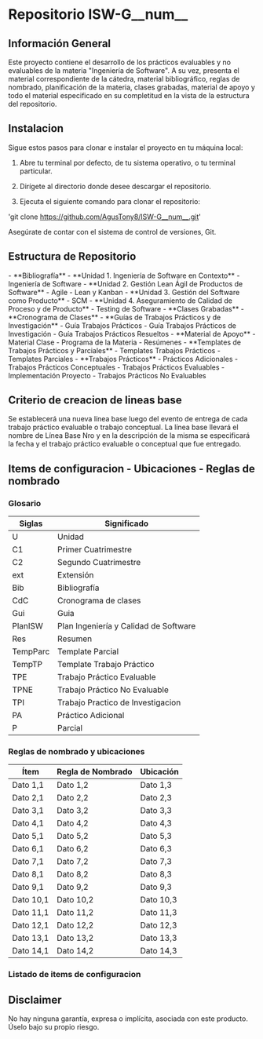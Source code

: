 <h1>Repositorio ISW-G__num__</h1>


<h2>Información General </h2>

Este proyecto contiene el desarrollo de los prácticos evaluables y no evaluables de la materia "Ingeniería de Software".
A su vez, presenta el material correspondiente de la cátedra, material bibliográfico, reglas de nombrado, planificación
de la materia, clases grabadas, material de apoyo y todo el material especificado en su completitud en la vista de la
estructura del repositorio. 

<h2>Instalacion</h2>

Sigue estos pasos para clonar e instalar el proyecto en tu máquina local:

1. Abre tu terminal por defecto, de tu sistema operativo, o tu terminal particular.

2. Dirígete al directorio donde desee descargar el repositorio.

3. Ejecuta el siguiente comando para clonar el repositorio:

'git clone https://github.com/AgusTony8/ISW-G__num__.git'

Asegúrate de contar con el sistema de control de versiones, Git.

<h2>Estructura de Repositorio</h2>
- **Bibliografía**
  - **Unidad 1. Ingeniería de Software en Contexto**
    - Ingeniería de Software
  - **Unidad 2. Gestión Lean Ágil de Productos de Software**
    - Agile
    - Lean y Kanban
  - **Unidad 3. Gestión del Software como Producto**
    - SCM
  - **Unidad 4. Aseguramiento de Calidad de Proceso y de Producto**
    - Testing de Software
- **Clases Grabadas**
- **Cronograma de Clases**
- **Guías de Trabajos Prácticos y de Investigación**
  - Guía Trabajos Prácticos
  - Guía Trabajos Prácticos de Investigación
  - Guía Trabajos Prácticos Resueltos
- **Material de Apoyo**
  - Material Clase
  - Programa de la Materia
  - Resúmenes
- **Templates de Trabajos Prácticos y Parciales**
  - Templates Trabajos Prácticos
  - Templates Parciales
- **Trabajos Prácticos**
  - Prácticos Adicionales
  - Trabajos Prácticos Conceptuales
  - Trabajos Prácticos Evaluables
    - Implementación Proyecto
  - Trabajos Prácticos No Evaluables



<h2>Criterio de creacion de lineas base</h2>
Se establecerá una nueva línea base luego del evento de entrega de cada trabajo práctico evaluable o trabajo conceptual. La línea base llevará el nombre de Línea Base Nro <Nro> y en la descripción de la misma se especificará la fecha y el trabajo práctico evaluable o conceptual que fue entregado.

<h2>Items de configuracion - Ubicaciones - Reglas de nombrado</h2>
<h3>Glosario</h3>
<table>
  <thead>
    <tr>
      <th>Siglas</th>
      <th>Significado</th>
    </tr>
  </thead>
  <tbody>
    <tr>
      <td>U</td>
      <td>Unidad</td>
    </tr>
    <tr>
      <td>C1</td>
      <td>Primer Cuatrimestre</td>
    </tr>
    <tr>
      <td>C2</td>
      <td>Segundo Cuatrimestre</td>
    </tr>
    <tr>
      <td>ext</td>
      <td>Extensión</td>
    </tr>
    <tr>
      <td>Bib</td>
      <td>Bibliografía</td>
    </tr>
    <tr>
      <td>CdC</td>
      <td>Cronograma de clases</td>
    </tr>
    <tr>
      <td>Gui</td>
      <td>Guia</td>
    </tr>
    <tr>
      <td>PlanISW</td>
      <td>Plan Ingeniería y Calidad de Software</td>
    </tr>
    <tr>
      <td>Res</td>
      <td>Resumen</td>
    </tr>
    <tr>
      <td>TempParc</td>
      <td>Template Parcial</td>
    </tr>
    <tr>
      <td>TempTP</td>
      <td>Template Trabajo Práctico</td>
    </tr>
    <tr>
      <td>TPE</td>
      <td>Trabajo Práctico Evaluable</td>
    </tr>
    <tr>
      <td>TPNE</td>
      <td>Trabajo Práctico No Evaluable</td>
    </tr>
    <tr>
      <td>TPI</td>
      <td>Trabajo Practico de Investigacion</td>
    </tr>
    <tr>
      <td>PA</td>
      <td>Práctico Adicional</td>
    </tr>
    <tr>
      <td>P</td>
      <td>Parcial</td>
    </tr>
  </tbody>
</table>


<h3>Reglas de nombrado y ubicaciones</h3>
<table>
  <thead>
    <tr>
      <th>Ítem</th>
      <th>Regla de Nombrado</th>
      <th>Ubicación</th>
    </tr>
  </thead>
  <tbody>
    <tr>
      <td>Dato 1,1</td>
      <td>Dato 1,2</td>
      <td>Dato 1,3</td>
    </tr>
    <tr>
      <td>Dato 2,1</td>
      <td>Dato 2,2</td>
      <td>Dato 2,3</td>
    </tr>
    <tr>
      <td>Dato 3,1</td>
      <td>Dato 3,2</td>
      <td>Dato 3,3</td>
    </tr>
    <tr>
      <td>Dato 4,1</td>
      <td>Dato 4,2</td>
      <td>Dato 4,3</td>
    </tr>
    <tr>
      <td>Dato 5,1</td>
      <td>Dato 5,2</td>
      <td>Dato 5,3</td>
    </tr>
    <tr>
      <td>Dato 6,1</td>
      <td>Dato 6,2</td>
      <td>Dato 6,3</td>
    </tr>
    <tr>
      <td>Dato 7,1</td>
      <td>Dato 7,2</td>
      <td>Dato 7,3</td>
    </tr>
    <tr>
      <td>Dato 8,1</td>
      <td>Dato 8,2</td>
      <td>Dato 8,3</td>
    </tr>
    <tr>
      <td>Dato 9,1</td>
      <td>Dato 9,2</td>
      <td>Dato 9,3</td>
    </tr>
    <tr>
      <td>Dato 10,1</td>
      <td>Dato 10,2</td>
      <td>Dato 10,3</td>
    </tr>
    <tr>
      <td>Dato 11,1</td>
      <td>Dato 11,2</td>
      <td>Dato 11,3</td>
    </tr>
    <tr>
      <td>Dato 12,1</td>
      <td>Dato 12,2</td>
      <td>Dato 12,3</td>
    </tr>
    <tr>
      <td>Dato 13,1</td>
      <td>Dato 13,2</td>
      <td>Dato 13,3</td>
    </tr>
    <tr>
      <td>Dato 14,1</td>
      <td>Dato 14,2</td>
      <td>Dato 14,3</td>
    </tr>
  </tbody>
</table>
<h3>Listado de items de configuracion</h3>

<h2>Disclaimer</h2>
No hay ninguna garantía, expresa o implícita, asociada con este producto. Úselo bajo su propio riesgo.



















